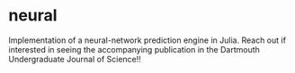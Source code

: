 # neural
Implementation of a neural-network prediction engine in Julia. Reach out if interested in seeing the accompanying publication in the Dartmouth Undergraduate Journal of Science!!
